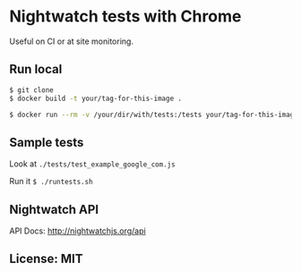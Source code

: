 # Nightwatch tests with Chrome

Useful on CI or at site monitoring.

## Run local

```sh
$ git clone
$ docker build -t your/tag-for-this-image .

$ docker run --rm -v /your/dir/with/tests:/tests your/tag-for-this-image
```

## Sample tests

Look at `./tests/test_example_google_com.js`

Run it `$ ./runtests.sh`

## Nightwatch API

API Docs: <http://nightwatchjs.org/api>


## License: MIT
